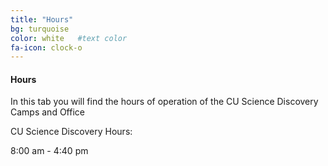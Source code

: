 ```yaml
---
title: "Hours"
bg: turquoise  
color: white   #text color
fa-icon: clock-o 
---
```


#### Hours
In this tab you will find the hours of operation of the CU Science Discovery Camps and Office

<!--Summer Camp Operating Hours:-->

<!--Summer Camp closed.-->

CU Science Discovery Hours:

8:00 am - 4:40 pm
